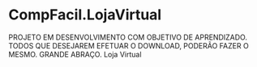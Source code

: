 CompFacil.LojaVirtual
=====================
PROJETO EM DESENVOLVIMENTO COM OBJETIVO DE APRENDIZADO.
TODOS QUE DESEJAREM EFETUAR O DOWNLOAD, PODERÃO FAZER O MESMO.
GRANDE ABRAÇO.
Loja Virtual
